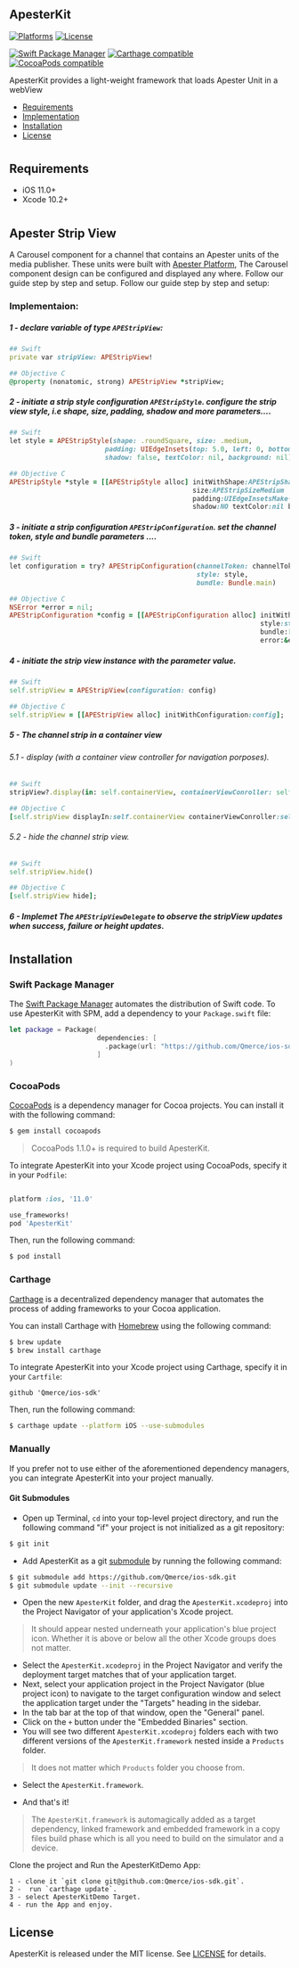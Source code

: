 ## ApesterKit

[![Platforms](https://img.shields.io/cocoapods/p/ApesterKit.svg)](https://cocoapods.org/pods/ApesterKit)
[![License](https://img.shields.io/cocoapods/l/ApesterKit.svg)](https://raw.githubusercontent.com/Apester/ApesterKit/master/LICENSE)

[![Swift Package Manager](https://img.shields.io/badge/Swift%20Package%20Manager-compatible-brightgreen.svg)](https://github.com/apple/swift-package-manager)
[![Carthage compatible](https://img.shields.io/badge/Carthage-compatible-4BC51D.svg?style=flat)](https://github.com/Carthage/Carthage)
[![CocoaPods compatible](https://img.shields.io/cocoapods/v/ApesterKit.svg)](https://cocoapods.org/pods/ApesterKit)

ApesterKit provides a light-weight framework that loads Apester Unit in a webView

- [Requirements](#requirements)
- [Implementation](#apester-strip-view)
- [Installation](#installation)
- [License](#license)

#
## Requirements

- iOS 11.0+
- Xcode 10.2+
 
#
## Apester Strip View
A Carousel component for a channel that contains an Apester units of the media publisher. These units were built with [Apester Platform](https://apester.com), The Carousel component design can be configured and displayed any where.
Follow our guide step by step and setup. Follow our guide step by step and setup:

### Implementaion:

##### 1 - declare variable of type `APEStripView`:
```ruby
## Swift
private var stripView: APEStripView!
```
```ruby
## Objective C
@property (nonatomic, strong) APEStripView *stripView;
```

##### 2 - initiate a strip style configuration `APEStripStyle`. configure the strip view style, i.e shape, size, padding, shadow and more parameters....
```ruby
## Swift
let style = APEStripStyle(shape: .roundSquare, size: .medium, 
                        padding: UIEdgeInsets(top: 5.0, left: 0, bottom: 0, right: 0),
                        shadow: false, textColor: nil, background: nil)

```
```ruby
## Objective C
APEStripStyle *style = [[APEStripStyle alloc] initWithShape:APEStripShapeRoundSquare
                                              size:APEStripSizeMedium
                                              padding:UIEdgeInsetsMake(10.0, 0, 0, 0)
                                              shadow:NO textColor:nil background:nil];

```

##### 3 - initiate a strip configuration `APEStripConfiguration`. set the channel token, style and bundle parameters ....  
```ruby
## Swift
let configuration = try? APEStripConfiguration(channelToken: channelToken,
                                               style: style,
                                               bundle: Bundle.main)
```
```ruby
## Objective C
NSError *error = nil;
APEStripConfiguration *config = [[APEStripConfiguration alloc] initWithChannelToken:channelToken
                                                               style:style
                                                               bundle:[NSBundle mainBundle]
                                                               error:&error];

```
##### 4 - initiate the strip view  instance with the parameter value.
```ruby
## Swift
self.stripView = APEStripView(configuration: config)
```
```ruby
## Objective C
self.stripView = [[APEStripView alloc] initWithConfiguration:config];
```

##### 5 - The channel strip in a container view
###### 5.1 - display  (with a container view controller for navigation porposes).

```ruby
## Swift
stripView?.display(in: self.containerView, containerViewConroller: self)
```
```ruby
## Objective C
[self.stripView displayIn:self.containerView containerViewConroller:self];
```

###### 5.2 - hide the channel strip view.
```ruby
## Swift
self.stripView.hide()
```
```ruby
## Objective C
[self.stripView hide];
```

##### 6 - Implemet The `APEStripViewDelegate` to observe the stripView updates when success, failure or height updates.



#
## Installation

### Swift Package Manager

The [Swift Package Manager](https://swift.org/package-manager/) automates the distribution of Swift code. To use ApesterKit with SPM, add a dependency to your `Package.swift` file:

```swift
let package = Package(
                      dependencies: [
                        .package(url: "https://github.com/Qmerce/ios-sdk.git", from: "2.0.0")
                      ]
)
```

### CocoaPods

[CocoaPods](http://cocoapods.org) is a dependency manager for Cocoa projects. You can install it with the following command:

```bash
$ gem install cocoapods
```

> CocoaPods 1.1.0+ is required to build ApesterKit.

To integrate ApesterKit into your Xcode project using CocoaPods, specify it in your `Podfile`:

```ruby

platform :ios, '11.0'

use_frameworks!
pod 'ApesterKit'

```

Then, run the following command:

```bash
$ pod install
```

### Carthage

[Carthage](https://github.com/Carthage/Carthage) is a decentralized dependency manager that automates the process of adding frameworks to your Cocoa application.

You can install Carthage with [Homebrew](http://brew.sh/) using the following command:

```bash
$ brew update
$ brew install carthage
```

To integrate ApesterKit into your Xcode project using Carthage, specify it in your `Cartfile`:

```ogdl
github 'Qmerce/ios-sdk'
```

Then, run the following command:

```bash
$ carthage update --platform iOS --use-submodules
```


### Manually

If you prefer not to use either of the aforementioned dependency managers, you can integrate ApesterKit into your project manually.

#### Git Submodules

- Open up Terminal, `cd` into your top-level project directory, and run the following command "if" your project is not initialized as a git repository:

```bash
$ git init
```

- Add ApesterKit as a git [submodule](http://git-scm.com/docs/git-submodule) by running the following command:

```bash
$ git submodule add https://github.com/Qmerce/ios-sdk.git
$ git submodule update --init --recursive
```

- Open the new `ApesterKit` folder, and drag the `ApesterKit.xcodeproj` into the Project Navigator of your application's Xcode project.

> It should appear nested underneath your application's blue project icon. Whether it is above or below all the other Xcode groups does not matter.

- Select the `ApesterKit.xcodeproj` in the Project Navigator and verify the deployment target matches that of your application target.
- Next, select your application project in the Project Navigator (blue project icon) to navigate to the target configuration window and select the application target under the "Targets" heading in the sidebar.
- In the tab bar at the top of that window, open the "General" panel.
- Click on the `+` button under the "Embedded Binaries" section.
- You will see two different `ApesterKit.xcodeproj` folders each with two different versions of the `ApesterKit.framework` nested inside a `Products` folder.

> It does not matter which `Products` folder you choose from.

- Select the `ApesterKit.framework`.

- And that's it!

> The `ApesterKit.framework` is automagically added as a target dependency, linked framework and embedded framework in a copy files build phase which is all you need to build on the simulator and a device.

Clone the project and Run the ApesterKitDemo App:
```
1 - clone it `git clone git@github.com:Qmerce/ios-sdk.git`.
2 -  run `carthage update`.
3 - select ApesterKitDemo Target.
4 - run the App and enjoy.
```

## License

ApesterKit is released under the MIT license. See [LICENSE](https://github.com/Qmerce/ios-sdk/blob/master/LICENSE) for details.

